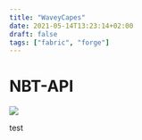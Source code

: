 ```yaml
---
title: "WaveyCapes"
date: 2021-05-14T13:23:14+02:00
draft: false
tags: ["fabric", "forge"]
---
```

# NBT-API

![](https://tr7zw.dev/curse/3dskin-banner.jpg)

test